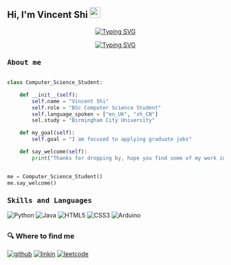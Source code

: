 <h2> Hi, I'm Vincent Shi <img src="https://media4.giphy.com/media/v1.Y2lkPTc5MGI3NjExMm9tbDV5bGRoMnd1aTVlYnYxMjRueWxuenRrZjZxMXE3aDNzaTdrcCZlcD12MV9pbnRlcm5hbF9naWZfYnlfaWQmY3Q9Zw/QDjpIL6oNCVZ4qzGs7/giphy.webp" width=25></h2>

<p align="center"> 
<a href="https://git.io/typing-svg"><img src="https://readme-typing-svg.demolab.com?font=Fira+Code&pause=99999999999999&center=true&vCenter=true&width=320&lines=Computer+Science+Student" alt="Typing SVG" /></a>
<p align="center">
<a href="https://git.io/typing-svg"><img src="https://readme-typing-svg.demolab.com?font=Fira+Code&pause=99999999999999&center=true&vCenter=true&width=320&lines=Birmingham+City+University" alt="Typing SVG" /></a>


<h3><b><samp>About me</samp></b></h3>

```python

class Computer_Science_Student:

    def __init__(self):
        self.name = "Vincent Shi"
        self.role = "BSc Computer Science Student"
        self.language_spoken = ["en_UK", "zh_CN"]
        sel.study = "Birmingham City University"

    def my_goal(self):
        self.goal = "I am focused to applying graduate jobs" 

    def say_welcome(self):
        print("Thanks for dropping by, hope you find some of my work interesting.")


me = Computer_Science_Student()
me.say_welcome()
```
<h3><b><samp>Skills and Languages</samp></b></h3>

![Python](https://img.shields.io/badge/Python-3776AB?style=flat-square&logo=Python&logoColor=white)
![Java](https://img.shields.io/badge/Java-013243?style=flat-square&logo=Java&logoColor=white)
![HTML5](https://img.shields.io/badge/HTML5-E34F26?style=flat-square&logo=HTML5&logoColor=white)
![CSS3](https://img.shields.io/badge/CSS3-1572B6?style=flat-square&logo=CSS3&logoColor=white)
![Arduino](https://img.shields.io/badge/Arduino-00979D?style=flat-square&logo=Arduino&logoColor=white)

##

<h3>🔍 Where to find me</h3>
<p>
<a href="https://github.com/Vincent-Shi04" target="_blank"><img alt="github" src="https://img.shields.io/badge/GitHub-%2312100E.svg?&style=for-the-badge&logo=Github&logoColor=white" /></a> 
<a href="https://www.linkedin.com/in/vincent-shi-277305266/" target="_blank"><img alt="linkin" src="https://img.shields.io/badge/LinkedIn-0077B5?style=for-the-badge&logo=linkedin&logoColor=white" /></a> 
<a href="https://leetcode.com/u/Vincent-Shi/" target="_blank"><img alt="leetcode" src="https://img.shields.io/badge/LeetCode-000000?style=for-the-badge&logo=LeetCode&logoColor=" /></a> 
</p>
